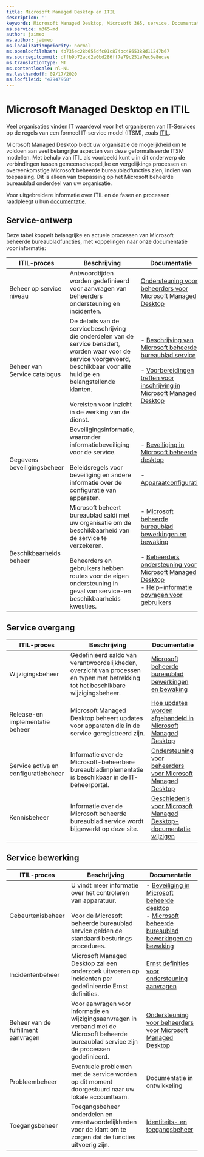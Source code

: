 ```yaml
---
title: Microsoft Managed Desktop en ITIL
description: ''
keywords: Microsoft Managed Desktop, Microsoft 365, service, Documentatie, ITISM
ms.service: m365-md
author: jaimeo
ms.author: jaimeo
ms.localizationpriority: normal
ms.openlocfilehash: 4b735ec28b655dfc01c874bc4865388d11247b67
ms.sourcegitcommit: dffb9b72acd2e0bd286ff7e79c251e7ec6e8ecae
ms.translationtype: MT
ms.contentlocale: nl-NL
ms.lasthandoff: 09/17/2020
ms.locfileid: "47947958"
---
```

# <a name="microsoft-managed-desktop-and-itil"></a>Microsoft Managed Desktop en ITIL

Veel organisaties vinden IT waardevol voor het organiseren van IT-Services op de regels van een formeel IT-service model (ITSM), zoals [ITIL](https://www.axelos.com/best-practice-solutions/itil). 

Microsoft Managed Desktop biedt uw organisatie de mogelijkheid om te voldoen aan veel belangrijke aspecten van deze geformaliseerde ITSM modellen. Met behulp van ITIL als voorbeeld kunt u in dit onderwerp de verbindingen tussen gemeenschappelijke en vergelijkings processen en overeenkomstige Microsoft beheerde bureaubladfuncties zien, indien van toepassing. Dit is alleen van toepassing op het Microsoft beheerde bureaublad onderdeel van uw organisatie.

Voor uitgebreidere informatie over ITIL en de fasen en processen raadpleegt u hun [documentatie](https://www.axelos.com/best-practice-solutions/itil).


## <a name="service-design"></a>Service-ontwerp

Deze tabel koppelt belangrijke en actuele processen van Microsoft beheerde bureaubladfuncties, met koppelingen naar onze documentatie voor informatie:



|ITIL-proces |Beschrijving  |Documentatie |
|---------|---------|---------|
|Beheer op service niveau     | Antwoordtijden worden gedefinieerd voor aanvragen van beheerders ondersteuning en incidenten.  |  [Ondersteuning voor beheerders voor Microsoft Managed Desktop](working-with-managed-desktop/admin-support.md)  |
|Beheer van Service catalogus     | De details van de servicebeschrijving die onderdelen van de service benadert, worden waar voor de service voorgevoerd, beschikbaar voor alle huidige en belangstellende klanten.<br><br>Vereisten voor inzicht in de werking van de dienst.  | - [Beschrijving van Microsoft beheerde bureaublad service](service-description/index.md)<br><br>- [Voorbereidingen treffen voor inschrijving in Microsoft Managed Desktop](get-ready/index.md)  |
|Gegevens beveiligingsbeheer     | Beveiligingsinformatie, waaronder informatiebeveiliging voor de service.<br><br> Beleidsregels voor beveiliging en andere informatie over de configuratie van apparaten.   | - [Beveiliging in Microsoft beheerde desktop](service-description/security.md)<br><br>- [Apparaatconfiguratie](service-description/device-policies.md)  |
|Beschikbaarheids beheer     |  Microsoft beheert bureaublad saldi met uw organisatie om de beschikbaarheid van de service te verzekeren.<br><br>Beheerders en gebruikers hebben routes voor de eigen ondersteuning in geval van service-en beschikbaarheids kwesties. | - [Microsoft beheerde bureaublad bewerkingen en bewaking](service-description/operations-and-monitoring.md)<br><br>- [Beheerders ondersteuning voor Microsoft Managed Desktop](working-with-managed-desktop/admin-support.md)<br>- [Help-informatie opvragen voor gebruikers](working-with-managed-desktop/end-user-support.md)  |



## <a name="service-transition"></a>Service overgang


|ITIL-proces |Beschrijving  |Documentatie |
|---------|---------|---------|
|Wijzigingsbeheer     | Gedefinieerd saldo van verantwoordelijkheden, overzicht van processen en typen met betrekking tot het beschikbare wijzigingsbeheer.  | [Microsoft beheerde bureaublad bewerkingen en bewaking](service-description/operations-and-monitoring.md#change-management) |
|Release-en implementatie beheer     |  Microsoft Managed Desktop beheert updates voor apparaten die in de service geregistreerd zijn.  | [Hoe updates worden afgehandeld in Microsoft Managed Desktop](service-description/updates.md)        |
|Service activa en configuratiebeheer     | Informatie over de Microsoft-beheerbare bureaubladimplementatie is beschikbaar in de IT-beheerportal.  | [Ondersteuning voor beheerders voor Microsoft Managed Desktop](working-with-managed-desktop/admin-support.md) |
|Kennisbeheer     | Informatie over de Microsoft beheerde bureaublad service wordt bijgewerkt op deze site.   | [Geschiedenis voor Microsoft Managed Desktop-documentatie wijzigen](change-history-managed-desktop.md)        |



## <a name="service-operation"></a>Service bewerking


|ITIL-proces |Beschrijving  |Documentatie  |
|---------|---------|---------|
|Gebeurtenisbeheer     |  U vindt meer informatie over het controleren van apparatuur.<br><br>Voor de Microsoft beheerde bureaublad service gelden de standaard besturings procedures. |  - [Beveiliging in Microsoft beheerde desktop](service-description/security.md)<br>- [Microsoft beheerde bureaublad bewerkingen en bewaking](service-description/operations-and-monitoring.md)       |
|Incidentenbeheer  | Microsoft Managed Desktop zal een onderzoek uitvoeren op incidenten per gedefinieerde Ernst definities.  |  [Ernst definities voor ondersteuning aanvragen](working-with-managed-desktop/admin-support.md#support-request-severity-definitions)       |
|Beheer van de fulfillment aanvragen     |  Voor aanvragen voor informatie en wijzigingsaanvragen in verband met de Microsoft beheerde bureaublad service zijn de processen gedefinieerd.         |[Ondersteuning voor beheerders voor Microsoft Managed Desktop](working-with-managed-desktop/admin-support.md)         |
|Probleembeheer     | Eventuele problemen met de service worden op dit moment doorgestuurd naar uw lokale accountteam. | Documentatie in ontwikkeling |
|Toegangsbeheer     | Toegangsbeheer onderdelen en verantwoordelijkheden voor de klant om te zorgen dat de functies uitvoerig zijn.  | [Identiteits- en toegangsbeheer](service-description/security.md#identity-and-access-management)        |
